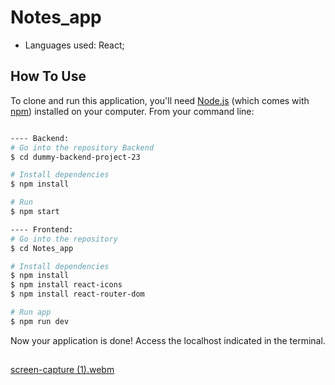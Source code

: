 # Notes_app
- Languages used: React;

## How To Use

To clone and run this application, you'll need [Node.js](https://nodejs.org/en/download/) (which comes with [npm](http://npmjs.com)) installed on your computer. From your command line:

```bash

---- Backend:
# Go into the repository Backend
$ cd dummy-backend-project-23

# Install dependencies
$ npm install

# Run
$ npm start

---- Frontend:
# Go into the repository
$ cd Notes_app

# Install dependencies
$ npm install
$ npm install react-icons
$ npm install react-router-dom

# Run app
$ npm run dev
```

Now your application is done! Access the localhost indicated in the terminal.

##

[screen-capture (1).webm](https://github.com/anaritacpereira/Notes_app/assets/127841235/bc4270ee-22a5-4916-87d3-3509a5a64f2f)
